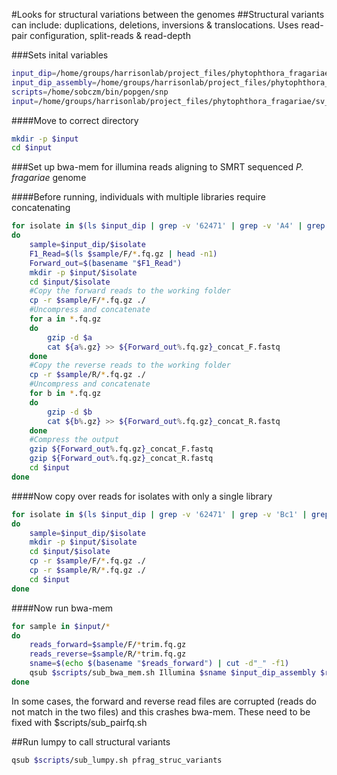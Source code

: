 #Looks for structural variations between the genomes
##Structural variants can include: duplications, deletions, inversions & translocations. Uses read-pair configuration, split-reads & read-depth

###Sets inital variables

```bash
input_dip=/home/groups/harrisonlab/project_files/phytophthora_fragariae/qc_dna/paired/P.fragariae
input_dip_assembly=/home/groups/harrisonlab/project_files/phytophthora_fragariae/summary_stats/95m_contigs_unmasked.fa
scripts=/home/sobczm/bin/popgen/snp
input=/home/groups/harrisonlab/project_files/phytophthora_fragariae/sv_calling
```

####Move to correct directory

```bash
mkdir -p $input
cd $input
```

###Set up bwa-mem for illumina reads aligning to SMRT sequenced *P. fragariae* genome

####Before running, individuals with multiple libraries require concatenating

```bash
for isolate in $(ls $input_dip | grep -v '62471' | grep -v 'A4' | grep -v 'Bc23' | grep -v 'Nov27' | grep -v 'Nov5' | grep -v 'Nov77' | grep -v 'ONT3' | grep -v 'SCRP245_v2')
do
    sample=$input_dip/$isolate
    F1_Read=$(ls $sample/F/*.fq.gz | head -n1)
    Forward_out=$(basename "$F1_Read")
    mkdir -p $input/$isolate
    cd $input/$isolate
    #Copy the forward reads to the working folder
    cp -r $sample/F/*.fq.gz ./
    #Uncompress and concatenate
    for a in *.fq.gz
    do
        gzip -d $a
        cat ${a%.gz} >> ${Forward_out%.fq.gz}_concat_F.fastq
    done
    #Copy the reverse reads to the working folder
    cp -r $sample/R/*.fq.gz ./
    #Uncompress and concatenate
    for b in *.fq.gz
    do
        gzip -d $b
        cat ${b%.gz} >> ${Forward_out%.fq.gz}_concat_R.fastq
    done
    #Compress the output
    gzip ${Forward_out%.fq.gz}_concat_F.fastq
    gzip ${Forward_out%.fq.gz}_concat_R.fastq
    cd $input
done
```

####Now copy over reads for isolates with only a single library

```bash
for isolate in $(ls $input_dip | grep -v '62471' | grep -v 'Bc1' | grep -v 'Bc16' | grep -v 'Nov9' | grep -v 'Nov71')
do
    sample=$input_dip/$isolate
    mkdir -p $input/$isolate
    cd $input/$isolate
    cp -r $sample/F/*.fq.gz ./
    cp -r $sample/R/*.fq.gz ./
    cd $input
done
```

####Now run bwa-mem

```bash
for sample in $input/*
do
    reads_forward=$sample/F/*trim.fq.gz
    reads_reverse=$sample/R/*trim.fq.gz
    sname=$(echo $(basename "$reads_forward") | cut -d"_" -f1)
    qsub $scripts/sub_bwa_mem.sh Illumina $sname $input_dip_assembly $reads_forward $reads_reverse
done
```

In some cases, the forward and reverse read files are corrupted (reads do not match in the two files) and this crashes bwa-mem. These need to be fixed with $scripts/sub_pairfq.sh

##Run lumpy to call structural variants

```bash
qsub $scripts/sub_lumpy.sh pfrag_struc_variants
```
